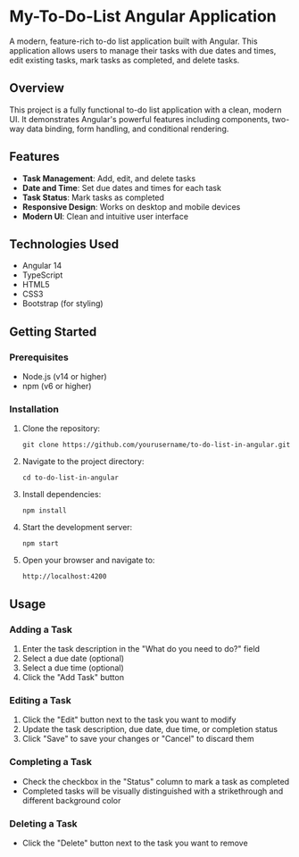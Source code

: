 # My-To-Do-List Angular Application

A modern, feature-rich to-do list application built with Angular. This application allows users to manage their tasks with due dates and times, edit existing tasks, mark tasks as completed, and delete tasks.

## Overview

This project is a fully functional to-do list application with a clean, modern UI. It demonstrates Angular's powerful features including components, two-way data binding, form handling, and conditional rendering.

## Features

- **Task Management**: Add, edit, and delete tasks
- **Date and Time**: Set due dates and times for each task
- **Task Status**: Mark tasks as completed
- **Responsive Design**: Works on desktop and mobile devices
- **Modern UI**: Clean and intuitive user interface

## Technologies Used

- Angular 14
- TypeScript
- HTML5
- CSS3
- Bootstrap (for styling)

## Getting Started

### Prerequisites

- Node.js (v14 or higher)
- npm (v6 or higher)

### Installation

1. Clone the repository:
   ```
   git clone https://github.com/yourusername/to-do-list-in-angular.git
   ```

2. Navigate to the project directory:
   ```
   cd to-do-list-in-angular
   ```

3. Install dependencies:
   ```
   npm install
   ```

4. Start the development server:
   ```
   npm start
   ```

5. Open your browser and navigate to:
   ```
   http://localhost:4200
   ```

## Usage

### Adding a Task

1. Enter the task description in the "What do you need to do?" field
2. Select a due date (optional)
3. Select a due time (optional)
4. Click the "Add Task" button

### Editing a Task

1. Click the "Edit" button next to the task you want to modify
2. Update the task description, due date, due time, or completion status
3. Click "Save" to save your changes or "Cancel" to discard them

### Completing a Task

- Check the checkbox in the "Status" column to mark a task as completed
- Completed tasks will be visually distinguished with a strikethrough and different background color

### Deleting a Task

- Click the "Delete" button next to the task you want to remove

